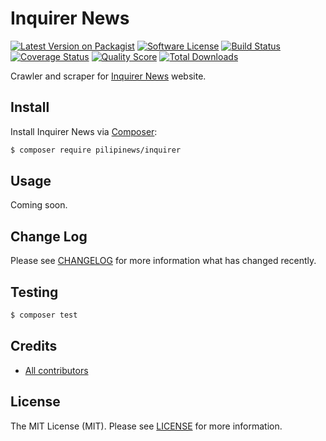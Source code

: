 # Inquirer News

[![Latest Version on Packagist][ico-version]][link-packagist]
[![Software License][ico-license]][link-license]
[![Build Status][ico-travis]][link-travis]
[![Coverage Status][ico-scrutinizer]][link-scrutinizer]
[![Quality Score][ico-code-quality]][link-code-quality]
[![Total Downloads][ico-downloads]][link-downloads]

Crawler and scraper for [Inquirer News](https://newsinfo.inquirer.net/) website.

## Install

Install Inquirer News via [Composer](https://getcomposer.org):

``` bash
$ composer require pilipinews/inquirer
```

## Usage

Coming soon.

## Change Log

Please see [CHANGELOG][link-changelog] for more information what has changed recently.

## Testing

``` bash
$ composer test
```

## Credits

- [All contributors][link-contributors]

## License

The MIT License (MIT). Please see [LICENSE][link-license] for more information.

[ico-version]: https://img.shields.io/packagist/v/pilipinews/inquirer.svg?style=flat-square
[ico-license]: https://img.shields.io/badge/license-MIT-brightgreen.svg?style=flat-square
[ico-travis]: https://img.shields.io/travis/pilipinews/inquirer/master.svg?style=flat-square
[ico-scrutinizer]: https://img.shields.io/scrutinizer/coverage/g/pilipinews/inquirer.svg?style=flat-square
[ico-code-quality]: https://img.shields.io/scrutinizer/g/pilipinews/inquirer.svg?style=flat-square
[ico-downloads]: https://img.shields.io/packagist/dt/pilipinews/inquirer.svg?style=flat-square

[link-changelog]: https://github.com/pilipinews/inquirer/blob/master/CHANGELOG.md
[link-code-quality]: https://scrutinizer-ci.com/g/pilipinews/inquirer
[link-contributors]: https://github.com/pilipinews/inquirer/contributors
[link-downloads]: https://packagist.org/packages/pilipinews/inquirer
[link-license]: https://github.com/pilipinews/inquirer/blob/master/LICENSE.md
[link-packagist]: https://packagist.org/packages/pilipinews/inquirer
[link-scrutinizer]: https://scrutinizer-ci.com/g/pilipinews/inquirer/code-structure
[link-travis]: https://travis-ci.org/pilipinews/inquirer